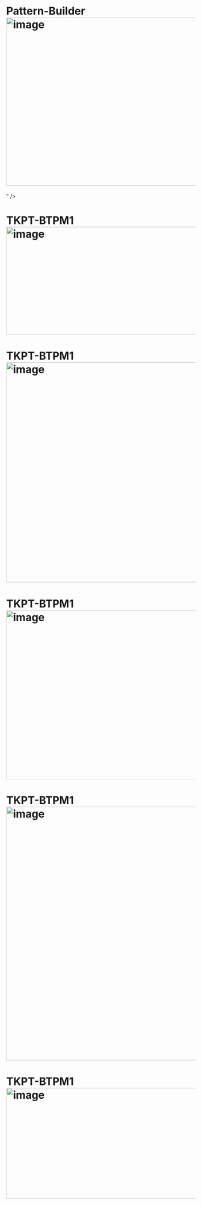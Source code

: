 # Pattern-Builder<img width="1042" height="446" alt="image" src="https://github.com/user-attachments/assets/105a2dd3-0554-4795-809e-f86570470df3" />
" />
# TKPT-BTPM1<img width="1072" height="286" alt="image" src="https://github.com/user-attachments/assets/4f2a60e8-900b-4310-ab1c-0b2c0bc03203" />

# TKPT-BTPM1<img width="1195" height="583" alt="image" src="https://github.com/user-attachments/assets/f4b86cd3-7692-4463-ae9d-1ad651f0077e" />

# TKPT-BTPM1<img width="1233" height="448" alt="image" src="https://github.com/user-attachments/assets/483a4b66-9f7e-4ae1-90bc-4016152d8466" />

# TKPT-BTPM1<img width="1149" height="672" alt="image" src="https://github.com/user-attachments/assets/2e9f1b04-3854-4264-9c52-6743828730be" />

# TKPT-BTPM1<img width="1016" height="294" alt="image" src="https://github.com/user-attachments/assets/b92839f2-2b74-4443-b517-4bb9660d986b" />




